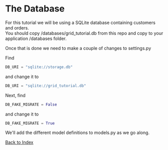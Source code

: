 # The Database

For this tutorial we will be using a SQLite database containing customers and orders.  
You should copy /databases/grid_tutorial.db from this repo and copy to your application /databases folder.

Once that is done we need to make a couple of changes to settings.py

Find 

```python
DB_URI = "sqlite://storage.db"
``` 

and change it to 

```python
DB_URI = "sqlite://grid_tutorial.db"
```

Next, find 

```python
DB_FAKE_MIGRATE = False
``` 

and change it to 

```python
DB_FAKE_MIGRATE = True
```

We'll add the different model definitions to models.py as we go along.


[Back to Index](../README.md)